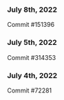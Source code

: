 ### July 8th, 2022

Commit #151396

### July 5th, 2022

Commit #314353


### July 4th, 2022

Commit #72281
